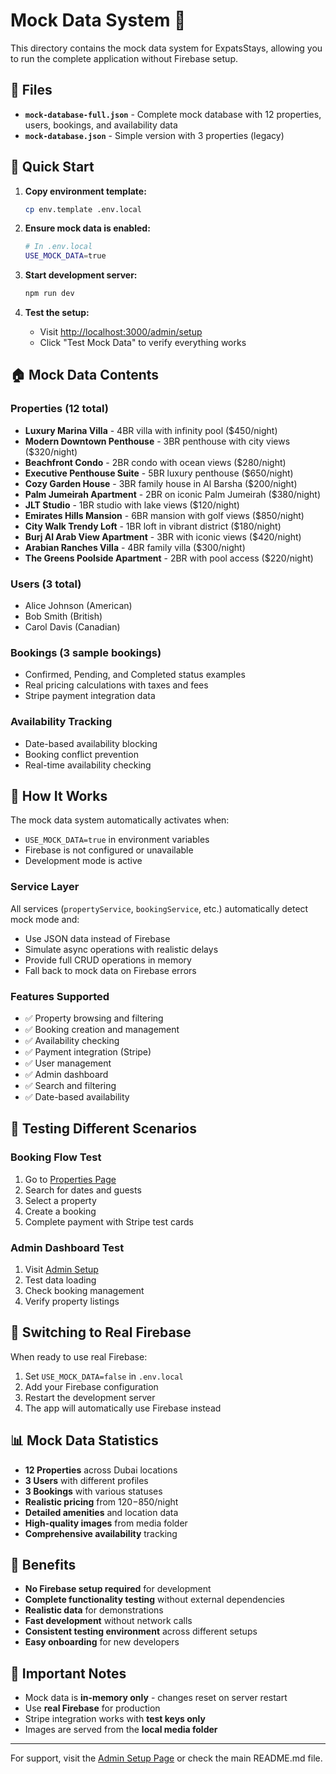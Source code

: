 # Mock Data System 🎯

This directory contains the mock data system for ExpatsStays, allowing you to run the complete application without Firebase setup.

## 📁 Files

- **`mock-database-full.json`** - Complete mock database with 12 properties, users, bookings, and availability data
- **`mock-database.json`** - Simple version with 3 properties (legacy)

## 🚀 Quick Start

1. **Copy environment template:**

   ```bash
   cp env.template .env.local
   ```

2. **Ensure mock data is enabled:**

   ```bash
   # In .env.local
   USE_MOCK_DATA=true
   ```

3. **Start development server:**

   ```bash
   npm run dev
   ```

4. **Test the setup:**
   - Visit [http://localhost:3000/admin/setup](http://localhost:3000/admin/setup)
   - Click "Test Mock Data" to verify everything works

## 🏠 Mock Data Contents

### Properties (12 total)

- **Luxury Marina Villa** - 4BR villa with infinity pool ($450/night)
- **Modern Downtown Penthouse** - 3BR penthouse with city views ($320/night)
- **Beachfront Condo** - 2BR condo with ocean views ($280/night)
- **Executive Penthouse Suite** - 5BR luxury penthouse ($650/night)
- **Cozy Garden House** - 3BR family house in Al Barsha ($200/night)
- **Palm Jumeirah Apartment** - 2BR on iconic Palm Jumeirah ($380/night)
- **JLT Studio** - 1BR studio with lake views ($120/night)
- **Emirates Hills Mansion** - 6BR mansion with golf views ($850/night)
- **City Walk Trendy Loft** - 1BR loft in vibrant district ($180/night)
- **Burj Al Arab View Apartment** - 3BR with iconic views ($420/night)
- **Arabian Ranches Villa** - 4BR family villa ($300/night)
- **The Greens Poolside Apartment** - 2BR with pool access ($220/night)

### Users (3 total)

- Alice Johnson (American)
- Bob Smith (British)
- Carol Davis (Canadian)

### Bookings (3 sample bookings)

- Confirmed, Pending, and Completed status examples
- Real pricing calculations with taxes and fees
- Stripe payment integration data

### Availability Tracking

- Date-based availability blocking
- Booking conflict prevention
- Real-time availability checking

## 🔧 How It Works

The mock data system automatically activates when:

- `USE_MOCK_DATA=true` in environment variables
- Firebase is not configured or unavailable
- Development mode is active

### Service Layer

All services (`propertyService`, `bookingService`, etc.) automatically detect mock mode and:

- Use JSON data instead of Firebase
- Simulate async operations with realistic delays
- Provide full CRUD operations in memory
- Fall back to mock data on Firebase errors

### Features Supported

- ✅ Property browsing and filtering
- ✅ Booking creation and management
- ✅ Availability checking
- ✅ Payment integration (Stripe)
- ✅ User management
- ✅ Admin dashboard
- ✅ Search and filtering
- ✅ Date-based availability

## 🎨 Testing Different Scenarios

### Booking Flow Test

1. Go to [Properties Page](http://localhost:3000/properties)
2. Search for dates and guests
3. Select a property
4. Create a booking
5. Complete payment with Stripe test cards

### Admin Dashboard Test

1. Visit [Admin Setup](http://localhost:3000/admin/setup)
2. Test data loading
3. Check booking management
4. Verify property listings

## 🔄 Switching to Real Firebase

When ready to use real Firebase:

1. Set `USE_MOCK_DATA=false` in `.env.local`
2. Add your Firebase configuration
3. Restart the development server
4. The app will automatically use Firebase instead

## 📊 Mock Data Statistics

- **12 Properties** across Dubai locations
- **3 Users** with different profiles
- **3 Bookings** with various statuses
- **Realistic pricing** from $120-$850/night
- **Detailed amenities** and location data
- **High-quality images** from media folder
- **Comprehensive availability** tracking

## 🎯 Benefits

- **No Firebase setup required** for development
- **Complete functionality testing** without external dependencies
- **Realistic data** for demonstrations
- **Fast development** without network calls
- **Consistent testing environment** across different setups
- **Easy onboarding** for new developers

## 🚨 Important Notes

- Mock data is **in-memory only** - changes reset on server restart
- Use **real Firebase** for production
- Stripe integration works with **test keys only**
- Images are served from the **local media folder**

---

For support, visit the [Admin Setup Page](http://localhost:3000/admin/setup) or check the main README.md file.
